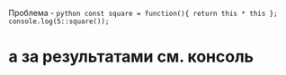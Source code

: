 Проблема - ```python
const square = function(){ return this * this };
console.log(5::square()); ```


# а за результатами см. консоль

<script src='result.js'></script>
<script src='1.js'></script>
